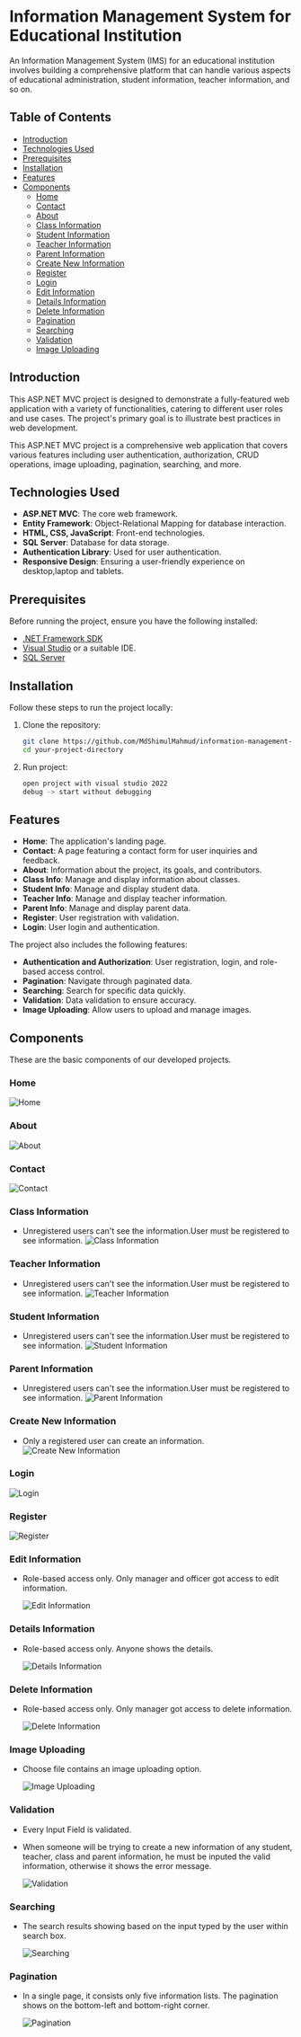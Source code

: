 # Information Management System for Educational Institution

An Information Management System (IMS) for an educational institution involves building a comprehensive platform that can handle various aspects of educational administration, student information, teacher information, and so on.

## Table of Contents

- [Introduction](#introduction)
- [Technologies Used](#technologies-used)
- [Prerequisites](#prerequisites)
- [Installation](#installation)
- [Features](#features)
- [Components](#components)
  - [Home](#home)
  - [Contact](#contact)
  - [About](#about)
  - [Class Information](#class-information)
  - [Student Information](#student-information)
  - [Teacher Information](#teacher-information)
  - [Parent Information](#parent-information)
  - [Create New Information](#create-new-information)
  - [Register](#register)
  - [Login](#login)
  - [Edit Information](#edit-information)
  - [Details Information](#details-information)
  - [Delete Information](#delete-information)
  - [Pagination](#pagination)
  - [Searching](#searching)
  - [Validation](#validation)
  - [Image Uploading](#image-uploading)

## Introduction

This ASP.NET MVC project is designed to demonstrate a fully-featured web application with a variety of functionalities, catering to different user roles and use cases. The project's primary goal is to illustrate best practices in web development.

This ASP.NET MVC project is a comprehensive web application that covers various features including user authentication, authorization, CRUD operations, image uploading, pagination, searching, and more.

## Technologies Used

- **ASP.NET MVC**: The core web framework.
- **Entity Framework**: Object-Relational Mapping for database interaction.
- **HTML, CSS, JavaScript**: Front-end technologies.
- **SQL Server**: Database for data storage.
- **Authentication Library**: Used for user authentication.
- **Responsive Design**: Ensuring a user-friendly experience on desktop,laptop and tablets.

## Prerequisites

Before running the project, ensure you have the following installed:

- [.NET Framework SDK](https://dotnet.microsoft.com/download)
- [Visual Studio](https://visualstudio.microsoft.com/) or a suitable IDE.
- [SQL Server](https://www.microsoft.com/en-us/sql-server/sql-server-downloads)

## Installation

Follow these steps to run the project locally:

1. Clone the repository:

   ```bash
   git clone https://github.com/MdShimulMahmud/information-management-system-for-educational-institution.git
   cd your-project-directory
   ```

2. Run project:
   ```bash
   open project with visual studio 2022
   debug -> start without debugging
   ```

## Features

- **Home**: The application's landing page.
- **Contact**: A page featuring a contact form for user inquiries and feedback.
- **About**: Information about the project, its goals, and contributors.
- **Class Info**: Manage and display information about classes.
- **Student Info**: Manage and display student data.
- **Teacher Info**: Manage and display teacher information.
- **Parent Info**: Manage and display parent data.
- **Register**: User registration with validation.
- **Login**: User login and authentication.

The project also includes the following features:

- **Authentication and Authorization**: User registration, login, and role-based access control.
- **Pagination**: Navigate through paginated data.
- **Searching**: Search for specific data quickly.
- **Validation**: Data validation to ensure accuracy.
- **Image Uploading**: Allow users to upload and manage images.

<!-- ## Demo

![Demo](images/demo.png)

View a live demo of the project [here](#). -->

## Components

These are the basic components of our developed projects.

### Home

![Home](DS_Store/home.png)

### About

![About](DS_Store/about.png)

### Contact

![Contact](DS_Store/contact.png)

### Class Information

- Unregistered users can't see the information.User must be registered to see information.
  ![Class Information](DS_Store/classinfo.png)

### Teacher Information

- Unregistered users can't see the information.User must be registered to see information.
  ![Teacher Information](DS_Store/teacher_info.png)

### Student Information

- Unregistered users can't see the information.User must be registered to see information.
  ![Student Information](DS_Store/student_info.png)

### Parent Information

- Unregistered users can't see the information.User must be registered to see information.
  ![Parent Information](DS_Store/parent_info.png)

### Create New Information

- Only a registered user can create an information.
  ![Create New Information](DS_Store/create_new.png)

### Login

![Login](DS_Store/login.png)

### Register

![Register](DS_Store/register.png)

### Edit Information

- Role-based access only. Only manager and officer got access to edit information.<br/>

  ![Edit Information](DS_Store/edit.png)

### Details Information

- Role-based access only. Anyone shows the details.<br/>

  ![Details Information](DS_Store/details.png)

### Delete Information

- Role-based access only. Only manager got access to delete information.<br/>

  ![Delete Information](DS_Store/delete.png)

### Image Uploading

- Choose file contains an image uploading option.<br/>

  ![Image Uploading](DS_Store/image-upload.png)

### Validation

- Every Input Field is validated.
- When someone will be trying to create a new information of any student, teacher, class and parent information, he must be inputed the valid information, otherwise it shows the error message.<br/>

  ![Validation](DS_Store/validation.png)

### Searching

- The search results showing based on the input typed by the user within search box.<br/>

  ![Searching](DS_Store/searcing.png)

### Pagination

- In a single page, it consists only five information lists. The pagination shows on the bottom-left and bottom-right corner.<br/>

  ![Pagination](DS_Store/pagination.png)
